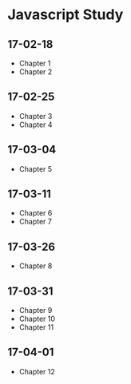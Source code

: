 # Javascript Study

## 17-02-18
- Chapter 1
- Chapter 2

## 17-02-25
- Chapter 3
- Chapter 4

## 17-03-04
- Chapter 5

## 17-03-11
- Chapter 6
- Chapter 7

## 17-03-26
- Chapter 8

## 17-03-31
- Chapter 9
- Chapter 10
- Chapter 11

## 17-04-01
- Chapter 12